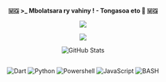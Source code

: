 
<p align=center>  <strong> 🇲🇬 >_ Mbolatsara ry vahiny ! - Tongasoa eto  👋 🇲🇬 </strong> <p>

<p align=center>  
  <img src='https://readme-typing-svg.herokuapp.com?font=Product+Sans&center=true&color=%ff2ebc4f&lines=Landry+Manankoraisina+as+Landris18'>
<p>

<p align=center>  <strong>
<img src='https://komarev.com/ghpvc/?username=landris18&color=008080'>
</strong> <p>

<div>
  <p align="center">
    <img src="https://github-readme-streak-stats.herokuapp.com?user=landris18&theme=github-dark&date_format=j%20M%5B%20Y%5D&hide_border=true" alt="GitHub Stats" /> <br/><br/>
  </p>
</div>



<p align='center'>
  <img alt='Dart' src='https://img.shields.io/badge/Dart-008080?style=for-the-badge&logo=dart&logoColor=white'/>
  <img alt='Python' src='https://img.shields.io/badge/Python-3776AB?style=for-the-badge&logo=python&logoColor=white'/>
  <img alt='Powershell' src='https://img.shields.io/badge/Powershell-111621?style=for-the-badge&logo=powershell&logoColor=white'/>
  <img alt='JavaScript' src='https://img.shields.io/badge/JavaScript-F7DF1E?style=for-the-badge&logo=javascript&logoColor=black'/>
  <img alt='BASH' src='https://img.shields.io/badge/bash-3776AB?style=for-the-badge&logo=linux&logoColor=white'/>


 <br/>


   <br/>
 <br/>

</div>
